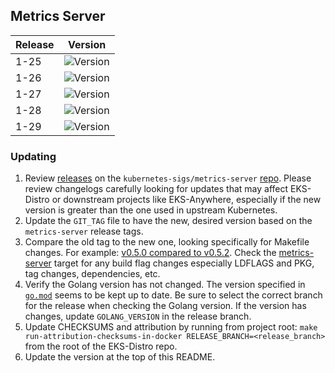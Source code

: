 ## Metrics Server

| Release | Version                                                      |
|---------|--------------------------------------------------------------|
| 1-25    | ![Version](https://img.shields.io/badge/version-v0.7.1-blue) |
| 1-26    | ![Version](https://img.shields.io/badge/version-v0.7.1-blue) |
| 1-27    | ![Version](https://img.shields.io/badge/version-v0.7.1-blue) |
| 1-28    | ![Version](https://img.shields.io/badge/version-v0.7.1-blue) |
| 1-29    | ![Version](https://img.shields.io/badge/version-v0.7.1-blue) |


### Updating

1. Review [releases](https://github.com/kubernetes-sigs/metrics-server/releases)
   on the `kubernetes-sigs/metrics-server`
   [repo](https://github.com/kubernetes-sigs/metrics-server). Please review
   changelogs carefully looking for updates that may affect EKS-Distro or
   downstream projects like EKS-Anywhere, especially if the new version is
   greater than the one used in upstream Kubernetes.
2. Update the `GIT_TAG` file to have the new, desired version based on the
   `metrics-server` release tags.
3. Compare the old tag to the new one, looking specifically for Makefile changes.
   For example:
   [v0.5.0 compared to v0.5.2](https://github.com/kubernetes-sigs/metrics-server/compare/v0.5.0...v0.5.2).
   Check the [metrics-server](https://github.com/kubernetes-sigs/metrics-server/blob/master/Makefile#L35)
   target for any build flag changes especially LDFLAGS and PKG, tag changes, dependencies, etc.
4. Verify the Golang version has not changed. The version specified in
   [`go.mod`](https://github.com/kubernetes-sigs/metrics-server/blob/master/go.mod)
   seems to be kept up to date. Be sure to select the correct branch for the
   release when checking the Golang version. If the version has changes, update
   `GOLANG_VERSION` in the release branch.
5. Update CHECKSUMS and attribution by running from project root:
   `make run-attribution-checksums-in-docker RELEASE_BRANCH=<release_branch>`
   from the root of the EKS-Distro repo.
6. Update the version at the top of this README.
